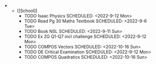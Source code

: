 -
	- [[School]]
		- TODO Isaac Physics 
		  SCHEDULED: <2022-9-12 Mon>
		- TODO Read Pg 30 Maths Textbook 
		  SCHEDULED: <2022-9-6 Tue>
		- TODO Book NSL 
		  SCHEDULED: <2022-9-11 Sun>
		- TODO Ex 2G Q1-Q7 incl challenge 
		  SCHEDULED: <2022-9-12 Mon>
		- TODO COMPOS Vectors 
		  SCHEDULED: <2022-10-16 Sun>
		- TODO DE Critical Examination 
		  SCHEDULED: <2022-9-12 Mon>
		- TODO COMPOS Quadratics 
		  SCHEDULED: <2022-10-16 Sun>